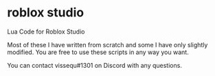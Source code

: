 # roblox studio
Lua Code for Roblox Studio

Most of these I have written from scratch and some I have only slightly modified. You are free to use these scripts in any way you want.

You can contact vissequ#1301 on Discord with any questions.
